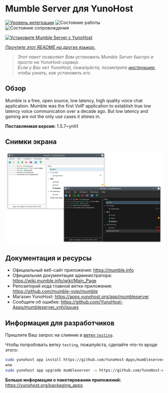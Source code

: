 <!--
Важно: этот README был автоматически сгенерирован <https://github.com/YunoHost/apps/tree/master/tools/readme_generator>
Он НЕ ДОЛЖЕН редактироваться вручную.
-->

# Mumble Server для YunoHost

[![Уровень интеграции](https://apps.yunohost.org/badge/integration/mumbleserver)](https://ci-apps.yunohost.org/ci/apps/mumbleserver/)
![Состояние работы](https://apps.yunohost.org/badge/state/mumbleserver)
![Состояние сопровождения](https://apps.yunohost.org/badge/maintained/mumbleserver)

[![Установите Mumble Server с YunoHost](https://install-app.yunohost.org/install-with-yunohost.svg)](https://install-app.yunohost.org/?app=mumbleserver)

*[Прочтите этот README на других языках.](./ALL_README.md)*

> *Этот пакет позволяет Вам установить Mumble Server быстро и просто на YunoHost-сервер.*  
> *Если у Вас нет YunoHost, пожалуйста, посмотрите [инструкцию](https://yunohost.org/install), чтобы узнать, как установить его.*

## Обзор

Mumble is a free, open source, low latency, high quality voice chat application. Mumble was the first VoIP application to establish true low latency voice communication over a decade ago. But low latency and gaming are not the only use cases it shines in.


**Поставляемая версия:** 1.5.7~ynh1

## Снимки экрана

![Снимок экрана Mumble Server](./doc/screenshots/Mumble.png)

## Документация и ресурсы

- Официальный веб-сайт приложения: <https://mumble.info>
- Официальная документация администратора: <https://wiki.mumble.info/wiki/Main_Page>
- Репозиторий кода главной ветки приложения: <https://github.com/mumble-voip/mumble>
- Магазин YunoHost: <https://apps.yunohost.org/app/mumbleserver>
- Сообщите об ошибке: <https://github.com/YunoHost-Apps/mumbleserver_ynh/issues>

## Информация для разработчиков

Пришлите Ваш запрос на слияние в [ветку `testing`](https://github.com/YunoHost-Apps/mumbleserver_ynh/tree/testing).

Чтобы попробовать ветку `testing`, пожалуйста, сделайте что-то вроде этого:

```bash
sudo yunohost app install https://github.com/YunoHost-Apps/mumbleserver_ynh/tree/testing --debug
или
sudo yunohost app upgrade mumbleserver -u https://github.com/YunoHost-Apps/mumbleserver_ynh/tree/testing --debug
```

**Больше информации о пакетировании приложений:** <https://yunohost.org/packaging_apps>
